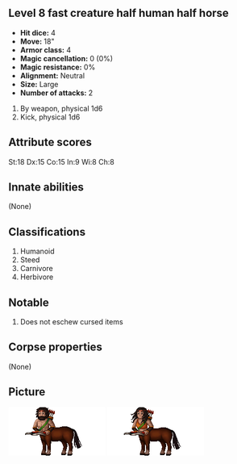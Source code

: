 ## Level 8 fast creature half human half horse

- **Hit dice:** 4
- **Move:** 18"
- **Armor class:** 4
- **Magic cancellation:** 0 (0%)
- **Magic resistance:** 0%
- **Alignment:** Neutral
- **Size:** Large
- **Number of attacks:** 2
1. By weapon, physical 1d6
2. Kick, physical 1d6

## Attribute scores

St:18 Dx:15 Co:15 In:9 Wi:8 Ch:8

## Innate abilities

(None)

## Classifications

1. Humanoid
2. Steed
3. Carnivore
4. Herbivore

## Notable

1. Does not eschew cursed items

## Corpse properties

(None)

## Picture

![Plains centaur](https://github.com/hyvanmielenpelit/GnollHackTileSet/blob/main/Monsters/plains_centaur/plains_centaur.png?raw=true) ![Plains centauress](https://github.com/hyvanmielenpelit/GnollHackTileSet/blob/main/Monsters/plains_centaur/plains_centaur_female.png?raw=true)
